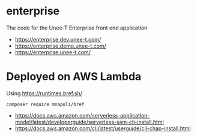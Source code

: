 # enterprise

The code for the Unee-T Enterprise front end application

* https://enterprise.dev.unee-t.com/
* https://enterprise.demo.unee-t.com/
* https://enterprise.unee-t.com/

# Deployed on AWS Lambda

Using https://runtimes.bref.sh/

	composer require mnapoli/bref

* https://docs.aws.amazon.com/serverless-application-model/latest/developerguide/serverless-sam-cli-install.html
* https://docs.aws.amazon.com/cli/latest/userguide/cli-chap-install.html
